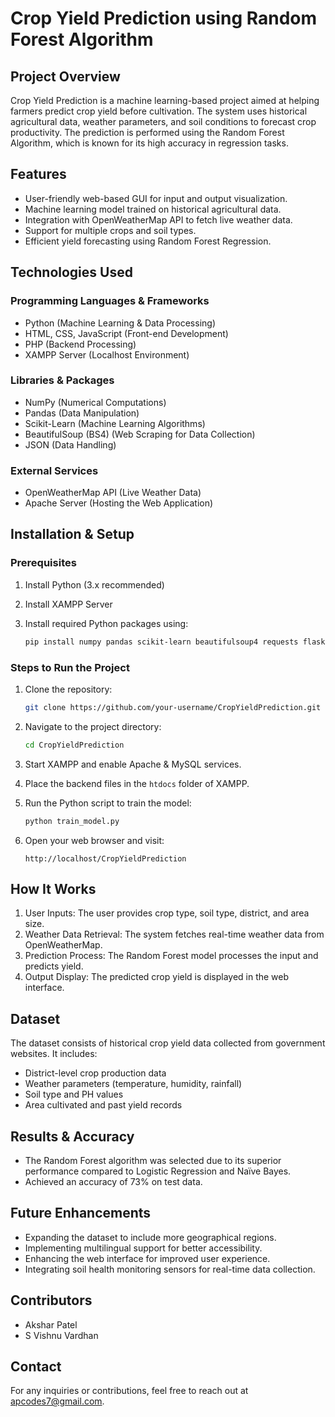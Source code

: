 # Crop Yield Prediction using Random Forest Algorithm

## Project Overview
Crop Yield Prediction is a machine learning-based project aimed at helping farmers predict crop yield before cultivation. The system uses historical agricultural data, weather parameters, and soil conditions to forecast crop productivity. The prediction is performed using the Random Forest Algorithm, which is known for its high accuracy in regression tasks.

## Features
- User-friendly web-based GUI for input and output visualization.
- Machine learning model trained on historical agricultural data.
- Integration with OpenWeatherMap API to fetch live weather data.
- Support for multiple crops and soil types.
- Efficient yield forecasting using Random Forest Regression.

## Technologies Used
### Programming Languages & Frameworks
- Python (Machine Learning & Data Processing)
- HTML, CSS, JavaScript (Front-end Development)
- PHP (Backend Processing)
- XAMPP Server (Localhost Environment)

### Libraries & Packages
- NumPy (Numerical Computations)
- Pandas (Data Manipulation)
- Scikit-Learn (Machine Learning Algorithms)
- BeautifulSoup (BS4) (Web Scraping for Data Collection)
- JSON (Data Handling)

### External Services
- OpenWeatherMap API (Live Weather Data)
- Apache Server (Hosting the Web Application)

## Installation & Setup
### Prerequisites
1. Install Python (3.x recommended)
2. Install XAMPP Server
3. Install required Python packages using:
   
   ```sh
   pip install numpy pandas scikit-learn beautifulsoup4 requests flask
   ```

### Steps to Run the Project
1. Clone the repository:
   
   ```sh
   git clone https://github.com/your-username/CropYieldPrediction.git
   ```
3. Navigate to the project directory:
   
   ```sh
   cd CropYieldPrediction
   ```
5. Start XAMPP and enable Apache & MySQL services.
6. Place the backend files in the `htdocs` folder of XAMPP.
7. Run the Python script to train the model:
   
   ```sh
   python train_model.py
   ```
9. Open your web browser and visit:
    
   ```
   http://localhost/CropYieldPrediction
   ```

## How It Works
1. User Inputs: The user provides crop type, soil type, district, and area size.
2. Weather Data Retrieval: The system fetches real-time weather data from OpenWeatherMap.
3. Prediction Process: The Random Forest model processes the input and predicts yield.
4. Output Display: The predicted crop yield is displayed in the web interface.

## Dataset
The dataset consists of historical crop yield data collected from government websites. It includes:
- District-level crop production data
- Weather parameters (temperature, humidity, rainfall)
- Soil type and PH values
- Area cultivated and past yield records

## Results & Accuracy
- The Random Forest algorithm was selected due to its superior performance compared to Logistic Regression and Naïve Bayes.
- Achieved an accuracy of 73% on test data.

## Future Enhancements
- Expanding the dataset to include more geographical regions.
- Implementing multilingual support for better accessibility.
- Enhancing the web interface for improved user experience.
- Integrating soil health monitoring sensors for real-time data collection.

## Contributors
- Akshar Patel
- S Vishnu Vardhan

## Contact
For any inquiries or contributions, feel free to reach out at apcodes7@gmail.com.
